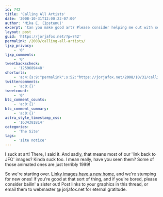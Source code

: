 ```yaml
---
id: 742
title: 'Calling All Artists'
date: '2008-10-31T12:00:22-07:00'
author: 'Mika E. (Ipstenu)'
excerpt: 'Can you make good art? Please consider helping me out with some better link back images!'
layout: post
guid: 'https://jorjafox.net/?p=742'
permalink: /2008/calling-all-artists/
ljxp_privacy:
    - '0'
ljxp_comments:
    - '0'
tweetbackscheck:
    - '1259689448'
shorturls:
    - 'a:4:{s:9:"permalink";s:52:"https://jorjafox.net/2008/10/31/calling-all-artists/";s:7:"tinyurl";s:25:"http://tinyurl.com/lb6bow";s:4:"isgd";s:18:"http://is.gd/534qV";s:5:"bitly";s:20:"http://bit.ly/7mU0bG";}'
twittercomments:
    - 'a:0:{}'
tweetcount:
    - '0'
btc_comment_counts:
    - 'a:0:{}'
btc_comment_summary:
    - 'a:0:{}'
astra_style_timestamp_css:
    - '1634381814'
categories:
    - 'The Site'
tags:
    - 'site notice'
---
```


I suck at art!  There, I said it.  And sadly, that means most of our 'link back to JFO' images? Kinda suck too.  I mean really, have you seen them?  Some of those animated ones are just terribly 1999! 

So we're starting over.  <a href="https://jorjafox.net/link-back">Linky images have a new home</a>, and we're stumping for new ones!  If you're good at that sort of thing, and if you're bored, please consider bailin' a sister out!  Post links to your graphics in this thread, or email them to webmaster @ jorjafox.net for eternal gratitude.